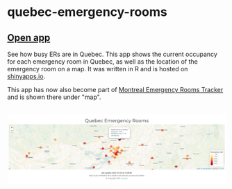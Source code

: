 # quebec-emergency-rooms

## <a href="https://jlomako.shinyapps.io/quebec-emergency-rooms/">Open app</a>

See how busy ERs are in Quebec. This app shows the current occupancy for 
each emergency room in Quebec, as well as the 
location of the emergency room on a map.
It was written in R and is hosted on <a href="https://jlomako.shinyapps.io/quebec-emergency-rooms/">shinyapps.io</a>. 

This app has now also become part of <a href="https://jlomako.shinyapps.io/Montreal_ER/">Montreal Emergency Rooms Tracker</a> and is shown there under "map".

<br>
<a href="https://jlomako.shinyapps.io/quebec-emergency-rooms/"><img src="screenshot.png" alt="screenshot"></a>

